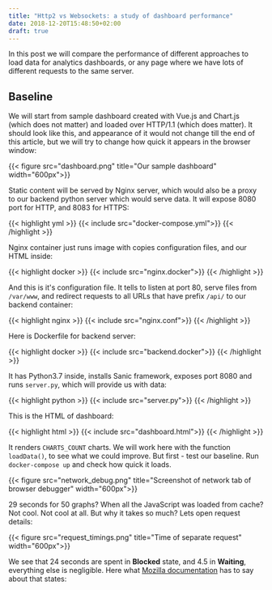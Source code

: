 ```yaml
---
title: "Http2 vs Websockets: a study of dashboard performance"
date: 2018-12-20T15:48:50+02:00
draft: true
---
```


In this post we will compare the performance of different approaches to load data for analytics dashboards, or any page where we have lots of different requests to the same server.

<!--more-->

## Baseline

We will start from sample dashboard created with Vue.js and Chart.js (which does not matter) and loaded over HTTP/1.1 (which does matter). It should look like this, and appearance of it would not change till the end of this article, but we will try to change how quick it appears in the browser window:

{{< figure src="dashboard.png" title="Our sample dashboard" width="600px">}}

Static content will be served by Nginx server, which would also be a proxy to our backend python server which would serve data. It will expose 8080 port for HTTP, and 8083 for HTTPS:

{{< highlight yml >}}
{{< include src="docker-compose.yml">}}
{{< /highlight >}}

Nginx container just runs image with copies configuration files, and our HTML inside:

{{< highlight docker >}}
{{< include src="nginx.docker">}}
{{< /highlight >}}

And this is it's configuration file. It tells to listen at port 80, serve files from `/var/www`, and redirect requests to all URLs that have prefix `/api/` to our backend container:

{{< highlight nginx >}}
{{< include src="nginx.conf">}}
{{< /highlight >}}

Here is Dockerfile for backend server:

{{< highlight docker >}}
{{< include src="backend.docker">}}
{{< /highlight >}}

It has Python3.7 inside, installs Sanic framework, exposes port 8080 and runs `server.py`, which will provide us with data:

{{< highlight python >}}
{{< include src="server.py">}}
{{< /highlight >}}

This is the HTML of dashboard:

{{< highlight html >}}
{{< include src="dashboard.html">}}
{{< /highlight >}}

It renders `CHARTS_COUNT` charts. We will work here with the function `loadData()`, to see what we could improve. But first - test our baseline. Run `docker-compose up` and check how quick it loads.

{{< figure src="network_debug.png" title="Screenshot of network tab of browser debugger" width="600px">}}

29 seconds for 50 graphs? When all the JavaScript was loaded from cache? Not cool. Not cool at all. But why it takes so much? Lets open request details:

{{< figure src="request_timings.png" title="Time of separate request" width="600px">}}

We see that 24 seconds are spent in **Blocked** state, and 4.5 in **Waiting**, everything else is negligible. Here what [Mozilla documentation](https://developer.mozilla.org/en-US/docs/Tools/Network_Monitor/request_details#Timings) has to say about that states:

